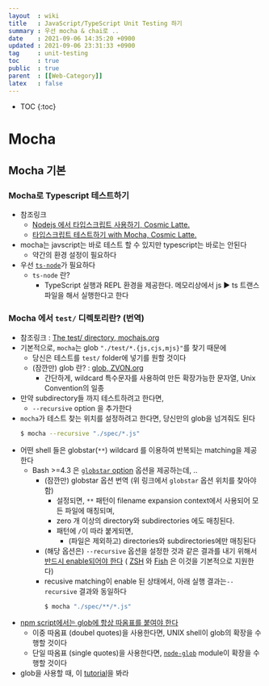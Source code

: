 ```yaml
---
layout  : wiki
title   : JavaScript/TypeScript Unit Testing 하기 
summary : 우선 mocha & chai로 .. 
date    : 2021-09-06 14:35:20 +0900
updated : 2021-09-06 23:31:33 +0900
tag     : unit-testing 
toc     : true
public  : true
parent  : [[Web-Category]] 
latex   : false
---
```

* TOC
{:toc}

# Mocha

## Mocha 기본

### Mocha로 Typescript 테스트하기

* 참조링크
  * [Nodejs 에서 타입스크립트 사용하기, Cosmic Latte.](http://cosmiclatte.co.kr/nodejs-에서-타입스크립트typescript-사용하기/)
  * [타입스크립트 테스트하기 with Mocha, Cosmic Latte.](http://cosmiclatte.co.kr/타입스크립트typescript-테스트하기-with-mocha/)
* mocha는 javscript는 바로 테스트 할 수 있지만 typescript는 바로는 안된다
  * 약간의 환경 설정이 필요하다
* 우선 [`ts-node`](https://github.com/TypeStrong/ts-node)가 필요하다
  * `ts-node` 란?
    * TypeScript 실행과 REPL 환경을 제공한다. 메모리상에서 js ▶ ts 트랜스파일을 해서 실행한다고 한다 

### Mocha 에서 `test/` 디렉토리란? (번역)

* 참조링크 : [The test/ directory, mochajs.org](https://mochajs.org/#the-test-directory)
* 기본적으로, `mocha`는 glob `"./test/*.{js,cjs,mjs}"`를 찾기 때문에
  * 당신은 테스트를 `test/` folder에 넣기를 원할 것이다
  * (잠깐만) glob 란? : [glob, ZVON.org](http://zvon.org/comp/r/ref-Jargon_file.html#Terms~glob)
    * 간단하게, wildcard 특수문자를 사용하여 만든 확장가능한 문자열, Unix Convention의 일종 
* 만약 subdirectory들 까지 테스트하려고 한다면,
  * `--recursive` option 을 추가한다
* `mocha`가 테스트 찾는 위치를 설정하려고 한다면, 당신만의 glob을 넘겨줘도 된다
  ```sh
  $ mocha --recursive "./spec/*.js"
  ```
* 어떤 shell 들은 globstar(`**`) wildcard 를 이용하여 반복되는 matching을 제공한다
  * Bash >=4.3 은 [`globstar` option](https://www.gnu.org/software/bash/manual/html_node/The-Shopt-Builtin.html) 옵션을 제공하는데, .. 
    * (잠깐만) globstar 옵션 번역 (위 링크에서  `globstar` 옵션 위치를 찾아야 함)
      * 설정되면, `**` 패턴이 filename expansion context에서 사용되어 모든 파일에 매칭되며,
      * zero 개 이상의 directory와 subdirectories 에도 매칭된다.
      * 패턴에 `/`이 따라 붙게되면,
        * (파일은 제외하고) directories와 subdirectories에만 매칭된다 
    * (해당 옵션은) `--recursive` 옵션을 설정한 것과 같은 결과를 내기 위해서 [반드시 enable되어야 한다](https://github.com/mochajs/mocha/pull/3348#issuecomment-383937247) ( [ZSH](https://zsh.sourceforge.io/Doc/Release/Expansion.html#Recursive-Globbing) 와 [Fish](https://fishshell.com/docs/current/#expand-wildcard) 은 이것을 기본적으로 지원한다)
    * recusive matching이 enable 된 상태에서, 아래 실행 결과는`--recursive` 결과와 동일하다
      ```sh
      $ mocha "./spec/**/*.js"
      ```
* [npm script에서는 glob에 항상 따옴표를 붙여야 한다](https://medium.com/@jakubsynowiec/you-should-always-quote-your-globs-in-npm-scripts-621887a2a784)
  * 이중 따옴표 (doubel quotes)을 사용한다면, UNIX shell이 glob의 확장을 수행할 것이다
  * 단일 따옴표 (single quotes)을 사용한다면, [`node-glob`](https://www.npmjs.com/package/glob) module이 확장을 수행할 것이다
* glob을 사용할 때, 이 [tutorial](https://gist.github.com/reggi/475793ea1846affbcfe8)을 봐라 
